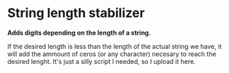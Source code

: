 # String length stabilizer
**Adds digits depending on the length of a string.**

If the desired length is less than the length of the actual string we have, it will add the ammount of ceros (or any character) necesary to reach the desired lenght.
It's just a silly script I needed, so I upload it here.
